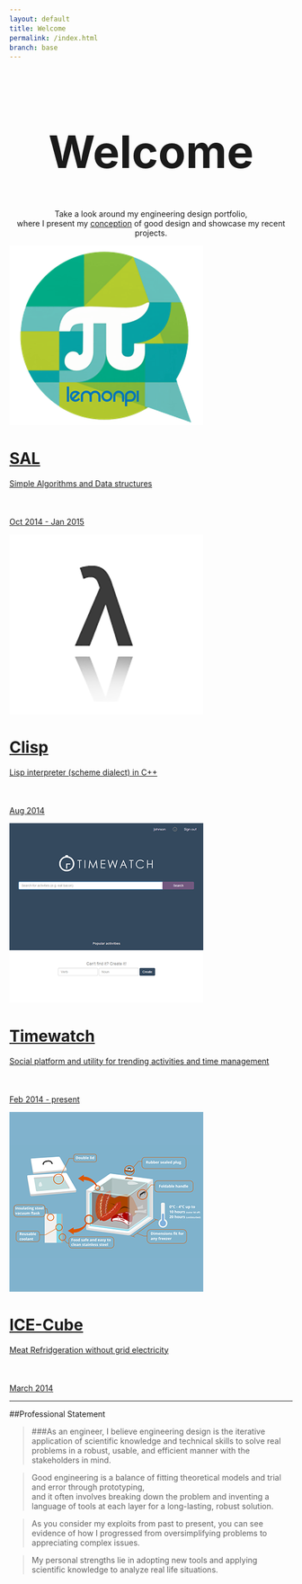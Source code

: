 ```yaml
---
layout: default
title: Welcome
permalink: /index.html
branch: base
---
```

<h1 style="text-align:center;font-size:80px;">Welcome</h1>
<p align="center">Take a look around my engineering design portfolio,  <br>
where I present my <a href="principles.html">conception</a> of good design and showcase my recent projects.  
<br></p>


<div class="gallery" id="main-gallery">

<a href="projects/sal/"><div class="box">
<img src="res/projects/lemonpi.png"/>
<span class="caption">
<h1 class="caption-title">SAL</h1>
Simple Algorithms and Data structures<br><br><br><br>
Oct 2014 - Jan 2015
</span>
</div></a>

<a href="projects/clisp/"><div class="box">
<img src="projects/clisp.png"/>
<span class="caption">
<h1 class="caption-title">Clisp</h1>
Lisp interpreter (scheme dialect) in C++<br><br><br><br>
Aug 2014
</span>
</div></a>


<a href="projects/timewatch/"><div class="box">
<img src="projects/timewatch.png"/>
<span class="caption">
<h1 class="caption-title">Timewatch</h1>
Social platform and utility for trending activities and time management <br><br><br><br>
Feb 2014 - present
</span>
</div></a>

<a href="projects/icecube/"><div class="box">
<img src="projects/icecube.png"/>
<span class="caption">
<h1 class="caption-title">ICE-Cube</h1>
Meat Refridgeration without grid electricity <br><br><br><br>
March 2014
</span>
</div></a>

</div>



----------------------------
##Professional Statement
> ###As an engineer,
> I believe engineering design is the iterative application of scientific knowledge and technical skills to solve real problems in a robust, usable, and efficient manner with the stakeholders in mind.
  

> Good engineering is a balance of fitting theoretical models and trial and error through prototyping,  
> and it often involves breaking down the problem and inventing a language of tools at each layer for a long-lasting, robust solution.

> As you consider my exploits from past to present, you can see evidence of how I progressed from oversimplifying problems to appreciating complex issues.  

> My personal strengths lie in adopting new tools and applying scientific knowledge to analyze real life situations.  

